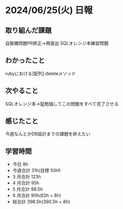 # 2024/06/25(火) 日報

## 取り組んだ課題
自販機問題PR修正→再提出
SQLオレンジ本練習問題

## わかったこと
rubyにおける[配列].deleteメソッド

## 次やること
SQLオレンジ本→猛勉強してこの問題をすべて完了させる

## 感じたこと
今週なんとかDB設計までの課題を終えたい

## 学習時間

- 今日 8h
- 今週合計 31h(目標 50H)
- 3 月合計 123h
- 4 月合計 95h
- 5 月合計 98.5h
- 6 月合計 90h(82h + 8h)
- 総合計 398.5h(390.5h + 8h)
